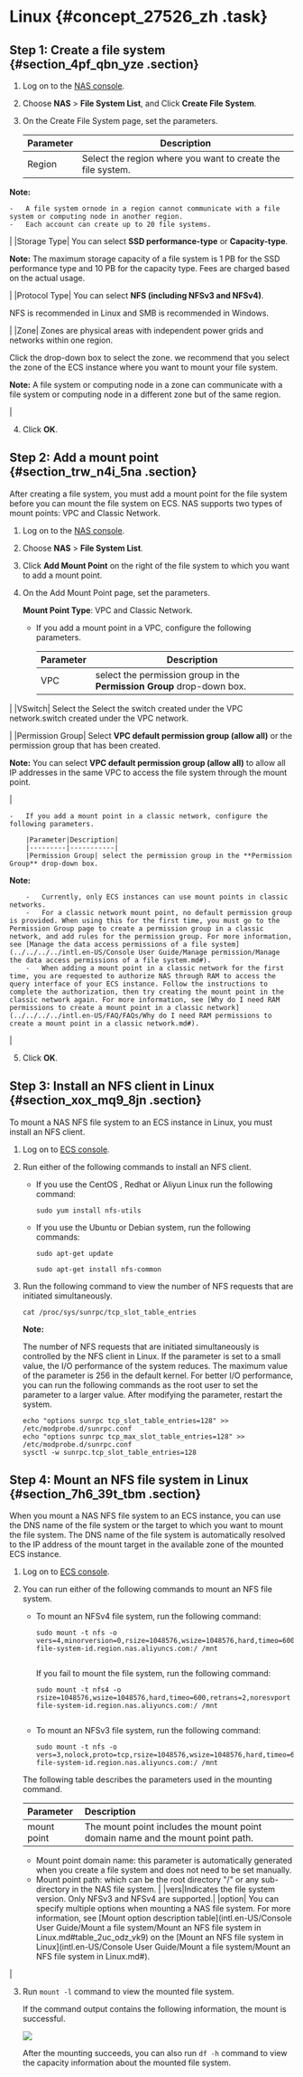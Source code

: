 # Linux {#concept_27526_zh .task}

## Step 1: Create a file system {#section_4pf_qbn_yze .section}

1.  Log on to the [NAS console](https://nas.console.aliyun.com/).
2.  Choose **NAS** \> **File System List**, and Click **Create File System**.
3.  On the Create File System page, set the parameters.

    |Parameter|Description|
    |---------|-----------|
    |Region| Select the region where you want to create the file system.

**Note:** 

    -   A file system ornode in a region cannot communicate with a file system or computing node in another region.
    -   Each account can create up to 20 file systems.
 |
    |Storage Type| You can select **SSD performance-type** or **Capacity-type**.

**Note:** The maximum storage capacity of a file system is 1 PB for the SSD performance type and 10 PB for the capacity type. Fees are charged based on the actual usage.

 |
    |Protocol Type| You can select **NFS \(including NFSv3 and NFSv4\)**.

 NFS is recommended in Linux and SMB is recommended in Windows.

 |
    |Zone| Zones are physical areas with independent power grids and networks within one region.

 Click the drop-down box to select the zone. we recommend that you select the zone of the ECS instance where you want to mount your file system.

**Note:** A file system or computing node in a zone can communicate with a file system or computing node in a different zone but of the same region.

 |

4.  Click **OK**.

## Step 2: Add a mount point {#section_trw_n4i_5na .section}

After creating a file system, you must add a mount point for the file system before you can mount the file system on ECS. NAS supports two types of mount points: VPC and Classic Network.

1.  Log on to the [NAS console](https://nas.console.aliyun.com/).
2.  Choose **NAS** \> **File System List**.
3.  Click **Add Mount Point** on the right of the file system to which you want to add a mount point.
4.  On the Add Mount Point page, set the parameters.

    **Mount Point Type**: VPC and Classic Network.

    -   If you add a mount point in a VPC, configure the following parameters.

        |Parameter|Description|
        |---------|-----------|
        |VPC| select the permission group in the **Permission Group** drop-down box.

 |
        |VSwitch| Select the Select the switch created under the VPC network.switch created under the VPC network.

 |
        |Permission Group| Select **VPC default permission group \(allow all\)** or the permission group that has been created.

**Note:** You can select **VPC default permission group \(allow all\)** to allow all IP addresses in the same VPC to access the file system through the mount point.

 |

    -   If you add a mount point in a classic network, configure the following parameters.

        |Parameter|Description|
        |---------|-----------|
        |Permission Group| select the permission group in the **Permission Group** drop-down box.

**Note:** 

        -   Currently, only ECS instances can use mount points in classic networks.
        -   For a classic network mount point, no default permission group is provided. When using this for the first time, you must go to the Permission Group page to create a permission group in a classic network, and add rules for the permission group. For more information, see [Manage the data access permissions of a file system](../../../../intl.en-US/Console User Guide/Manage permission/Manage the data access permissions of a file system.md#).
        -   When adding a mount point in a classic network for the first time, you are requested to authorize NAS through RAM to access the query interface of your ECS instance. Follow the instructions to complete the authorization, then try creating the mount point in the classic network again. For more information, see [Why do I need RAM permissions to create a mount point in a classic network](../../../../intl.en-US/FAQ/FAQs/Why do I need RAM permissions to create a mount point in a classic network.md#).
 |

5.  Click **OK**.

## Step 3: Install an NFS client in Linux {#section_xox_mq9_8jn .section}

To mount a NAS NFS file system to an ECS instance in Linux, you must install an NFS client.

1.  Log on to [ECS console](https://ecs.console.aliyun.com/).
2.  Run either of the following commands to install an NFS client.
    -   If you use the CentOS , Redhat or Aliyun Linux run the following command:

        ``` {#codeblock_t2k_hd7_fs8}
        sudo yum install nfs-utils
        ```

    -   If you use the Ubuntu or Debian system, run the following commands:

        ``` {#codeblock_9t8_ixc_izu}
        sudo apt-get update
        ```

        ``` {#codeblock_yqd_rns_k56}
        sudo apt-get install nfs-common
        ```

3.  Run the following command to view the number of NFS requests that are initiated simultaneously.

    ``` {#codeblock_w2s_itt_xbs}
    cat /proc/sys/sunrpc/tcp_slot_table_entries
    ```

    **Note:** 

    The number of NFS requests that are initiated simultaneously is controlled by the NFS client in Linux. If the parameter is set to a small value, the I/O performance of the system reduces. The maximum value of the parameter is 256 in the default kernel. For better I/O performance, you can run the following commands as the root user to set the parameter to a larger value. After modifying the parameter, restart the system.

    ``` {#codeblock_8dw_dq0_ssr}
    echo "options sunrpc tcp_slot_table_entries=128" >> /etc/modprobe.d/sunrpc.conf
    echo "options sunrpc tcp_max_slot_table_entries=128" >>  /etc/modprobe.d/sunrpc.conf
    sysctl -w sunrpc.tcp_slot_table_entries=128
    ```


## Step 4: Mount an NFS file system in Linux {#section_7h6_39t_tbm .section}

When you mount a NAS NFS file system to an ECS instance, you can use the DNS name of the file system or the target to which you want to mount the file system. The DNS name of the file system is automatically resolved to the IP address of the mount target in the available zone of the mounted ECS instance.

1.  Log on to [ECS console](https://ecs.console.aliyun.com/).
2.  You can run either of the following commands to mount an NFS file system.

    -   To mount an NFSv4 file system, run the following command:

        ``` {#codeblock_plg_qd1_rdw}
        sudo mount -t nfs -o vers=4,minorversion=0,rsize=1048576,wsize=1048576,hard,timeo=600,retrans=2,noresvport file-system-id.region.nas.aliyuncs.com:/ /mnt
        							
        ```

        If you fail to mount the file system, run the following command:

        ``` {#codeblock_1ey_py0_z2t}
        sudo mount -t nfs4 -o rsize=1048576,wsize=1048576,hard,timeo=600,retrans=2,noresvport file-system-id.region.nas.aliyuncs.com:/ /mnt
        							
        ```

    -   To mount an NFSv3 file system, run the following command:

        ``` {#codeblock_vw4_7ux_pb8}
        sudo mount -t nfs -o vers=3,nolock,proto=tcp,rsize=1048576,wsize=1048576,hard,timeo=600,retrans=2,noresvport file-system-id.region.nas.aliyuncs.com:/ /mnt
        ```

    The following table describes the parameters used in the mounting command.

    |Parameter|Description|
    |:--------|:----------|
    |mount point| The mount point includes the mount point domain name and the mount point path.

    -   Mount point domain name: this parameter is automatically generated when you create a file system and does not need to be set manually.
    -   Mount point path: which can be the root directory "/" or any sub-directory in the NAS file system.
 |
    |vers|Indicates the file system version. Only NFSv3 and NFSv4 are supported.|
    |option| You can specify multiple options when mounting a NAS file system. For more information, see [Mount option description table](intl.en-US/Console User Guide/Mount a file system/Mount an NFS file system in Linux.md#table_2uc_odz_vk9) on the [Mount an NFS file system in Linux](intl.en-US/Console User Guide/Mount a file system/Mount an NFS file system in Linux.md#).

 |

3.  Run `mount -l` command to view the mounted file system.

    If the command output contains the following information, the mount is successful.

    ![](http://static-aliyun-doc.oss-cn-hangzhou.aliyuncs.com/assets/img/18690/156272523851149_en-US.png)

    After the mounting succeeds, you can also run `df -h` command to view the capacity information about the mounted file system.


